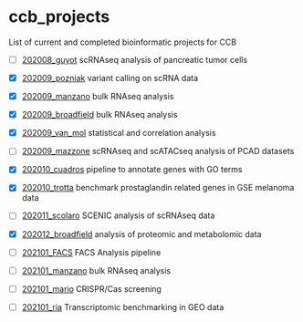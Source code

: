 # ccb_projects
List of current and completed bioinformatic projects for CCB

- [ ] [202008_guyot](https://github.com/ccb-vib/202008_guyot) scRNAseq analysis of pancreatic tumor cells
- [X] [202009_pozniak](https://github.com/ccb-vib/202009_pozniak) variant calling on scRNA data
- [X] [202009_manzano](https://github.com/ccb-vib/202009_manzano) bulk RNAseq analysis
- [X] [202009_broadfield](https://github.com/ccb-vib/202009_broadfield) bulk RNAseq analysis
- [X] [202009_van_mol](https://github.com/ccb-vib/202009_van_mol) statistical and correlation analysis
- [ ] [202009_mazzone](https://github.com/ccb-vib/202009_mazzone) scRNAseq and scATACseq analysis of PCAD datasets
- [X] [202010_cuadros](https://github.com/ccb-vib/202010_cuadros) pipeline to annotate genes with GO terms
- [X] [202010_trotta](https://github.com/ccb-vib/202010_trotta) benchmark prostaglandin related genes in GSE melanoma data
- [ ] [202011_scolaro](https://github.com/ccb-vib/202011_scolaro) SCENIC analysis of scRNAseq data
- [X] [202012_broadfield](https://github.com/ccb-vib/202012_broadfield) analysis of proteomic and metabolomic data
- [ ] [202101_FACS](https://github.com/ccb-vib/202101_FACS) FACS Analysis pipeline
- [ ] [202101_manzano](https://github.com/ccb-vib/202101_manzano) bulk RNAseq analysis
- [ ] [202101_mario](https://github.com/ccb-vib/202101_mario) CRISPR/Cas screening
- [ ] [202101_ria](https://github.com/ccb-vib/202101_ria) Transcriptomic benchmarking in GEO data



